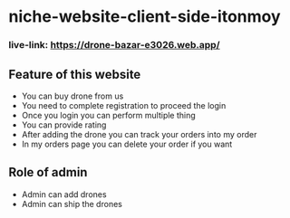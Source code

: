 # niche-website-client-side-itonmoy
### live-link: https://drone-bazar-e3026.web.app/


## Feature of this website
- You can buy drone from us 
- You need to complete registration to proceed the login
- Once you login you can perform multiple thing 
- You can provide rating 
- After adding the drone you can track your orders into my order
- In my orders page you can delete your order if you want
## Role of admin 
- Admin can add drones 
- Admin can ship the drones 
